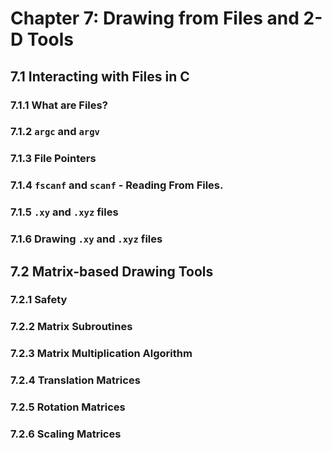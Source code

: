 # Chapter 7: Drawing from Files and 2-D Tools

## 7.1 Interacting with Files in C

### 7.1.1 What are Files?

### 7.1.2 `argc` and `argv`

### 7.1.3 File Pointers

### 7.1.4 `fscanf` and `scanf` - Reading From Files.

### 7.1.5 `.xy` and `.xyz` files

### 7.1.6 Drawing `.xy` and `.xyz` files

## 7.2 Matrix-based Drawing Tools

### 7.2.1 Safety

### 7.2.2 Matrix Subroutines

### 7.2.3 Matrix Multiplication Algorithm

### 7.2.4 Translation Matrices

### 7.2.5 Rotation Matrices

### 7.2.6 Scaling Matrices



